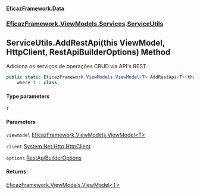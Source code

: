 #### [EficazFramework.Data](EficazFrameworkData.md 'EficazFramework Data')
### [EficazFramework.ViewModels.Services](EficazFrameworkData.md#EficazFramework.ViewModels.Services 'EficazFramework.ViewModels.Services').[ServiceUtils](EficazFramework.ViewModels.Services/ServiceUtils.md 'EficazFramework.ViewModels.Services.ServiceUtils')

## ServiceUtils.AddRestApi<T>(this ViewModel<T>, HttpClient, RestApiBuilderOptions) Method

Adiciona os serviços de operações CRUD via API's REST.

```csharp
public static EficazFramework.ViewModels.ViewModel<T> AddRestApi<T>(this EficazFramework.ViewModels.ViewModel<T> viewmodel, System.Net.Http.HttpClient client, EficazFramework.ViewModels.Services.RestApiBuilderOptions options=null)
    where T : class;
```
#### Type parameters

<a name='EficazFramework.ViewModels.Services.ServiceUtils.AddRestApi_T_(thisEficazFramework.ViewModels.ViewModel_T_,System.Net.Http.HttpClient,EficazFramework.ViewModels.Services.RestApiBuilderOptions).T'></a>

`T`
#### Parameters

<a name='EficazFramework.ViewModels.Services.ServiceUtils.AddRestApi_T_(thisEficazFramework.ViewModels.ViewModel_T_,System.Net.Http.HttpClient,EficazFramework.ViewModels.Services.RestApiBuilderOptions).viewmodel'></a>

`viewmodel` [EficazFramework.ViewModels.ViewModel&lt;](EficazFramework.ViewModels/ViewModel_T_.md 'EficazFramework.ViewModels.ViewModel<T>')[T](EficazFramework.ViewModels.Services/ServiceUtils/AddRestApi_T_(thisViewModel_T_,HttpClient,RestApiBuilderOptions).md#EficazFramework.ViewModels.Services.ServiceUtils.AddRestApi_T_(thisEficazFramework.ViewModels.ViewModel_T_,System.Net.Http.HttpClient,EficazFramework.ViewModels.Services.RestApiBuilderOptions).T 'EficazFramework.ViewModels.Services.ServiceUtils.AddRestApi<T>(this EficazFramework.ViewModels.ViewModel<T>, System.Net.Http.HttpClient, EficazFramework.ViewModels.Services.RestApiBuilderOptions).T')[&gt;](EficazFramework.ViewModels/ViewModel_T_.md 'EficazFramework.ViewModels.ViewModel<T>')

<a name='EficazFramework.ViewModels.Services.ServiceUtils.AddRestApi_T_(thisEficazFramework.ViewModels.ViewModel_T_,System.Net.Http.HttpClient,EficazFramework.ViewModels.Services.RestApiBuilderOptions).client'></a>

`client` [System.Net.Http.HttpClient](https://docs.microsoft.com/en-us/dotnet/api/System.Net.Http.HttpClient 'System.Net.Http.HttpClient')

<a name='EficazFramework.ViewModels.Services.ServiceUtils.AddRestApi_T_(thisEficazFramework.ViewModels.ViewModel_T_,System.Net.Http.HttpClient,EficazFramework.ViewModels.Services.RestApiBuilderOptions).options'></a>

`options` [RestApiBuilderOptions](EficazFramework.ViewModels.Services/RestApiBuilderOptions.md 'EficazFramework.ViewModels.Services.RestApiBuilderOptions')

#### Returns
[EficazFramework.ViewModels.ViewModel&lt;](EficazFramework.ViewModels/ViewModel_T_.md 'EficazFramework.ViewModels.ViewModel<T>')[T](EficazFramework.ViewModels.Services/ServiceUtils/AddRestApi_T_(thisViewModel_T_,HttpClient,RestApiBuilderOptions).md#EficazFramework.ViewModels.Services.ServiceUtils.AddRestApi_T_(thisEficazFramework.ViewModels.ViewModel_T_,System.Net.Http.HttpClient,EficazFramework.ViewModels.Services.RestApiBuilderOptions).T 'EficazFramework.ViewModels.Services.ServiceUtils.AddRestApi<T>(this EficazFramework.ViewModels.ViewModel<T>, System.Net.Http.HttpClient, EficazFramework.ViewModels.Services.RestApiBuilderOptions).T')[&gt;](EficazFramework.ViewModels/ViewModel_T_.md 'EficazFramework.ViewModels.ViewModel<T>')